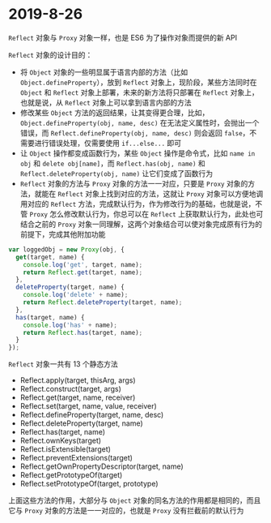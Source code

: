 # 2019-8-26

`Reflect` 对象与 `Proxy` 对象一样，也是 ES6 为了操作对象而提供的新 API

`Reflect` 对象的设计目的：

- 将 `Object` 对象的一些明显属于语言内部的方法（比如 `Object.defineProperty`），放到 `Reflect` 对象上，现阶段，某些方法同时在 `Object` 和 `Reflect` 对象上部署，未来的新方法将只部署在 `Reflect` 对象上，也就是说，从 `Reflect` 对象上可以拿到语言内部的方法
- 修改某些 `Object` 方法的返回结果，让其变得更合理，比如，`Object.defineProperty(obj, name, desc)` 在无法定义属性时，会抛出一个错误，而 `Reflect.defineProperty(obj, name, desc)` 则会返回 `false`，不需要进行错误处理，仅需要使用 `if...else...` 即可
- 让 `Object` 操作都变成函数行为，某些 `Object` 操作是命令式，比如 `name in obj` 和 `delete obj[name]`，而 `Reflect.has(obj, name)` 和 `Reflect.deleteProperty(obj, name)` 让它们变成了函数行为
- `Reflect` 对象的方法与 `Proxy` 对象的方法一一对应，只要是 `Proxy` 对象的方法，就能在 `Reflect` 对象上找到对应的方法，这就让 `Proxy` 对象可以方便地调用对应的 `Reflect` 方法，完成默认行为，作为修改行为的基础，也就是说，不管 `Proxy` 怎么修改默认行为，你总可以在 `Reflect` 上获取默认行为，此处也可结合之前的 `Proxy` 对象一同理解，这两个对象结合可以使对象完成原有行为的前提下，完成其他附加功能

```JavaScript
var loggedObj = new Proxy(obj, {
  get(target, name) {
    console.log('get', target, name);
    return Reflect.get(target, name);
  },
  deleteProperty(target, name) {
    console.log('delete' + name);
    return Reflect.deleteProperty(target, name);
  },
  has(target, name) {
    console.log('has' + name);
    return Reflect.has(target, name);
  }
});
```

`Reflect` 对象一共有 13 个静态方法

- Reflect.apply(target, thisArg, args)
- Reflect.construct(target, args)
- Reflect.get(target, name, receiver)
- Reflect.set(target, name, value, receiver)
- Reflect.defineProperty(target, name, desc)
- Reflect.deleteProperty(target, name)
- Reflect.has(target, name)
- Reflect.ownKeys(target)
- Reflect.isExtensible(target)
- Reflect.preventExtensions(target)
- Reflect.getOwnPropertyDescriptor(target, name)
- Reflect.getPrototypeOf(target)
- Reflect.setPrototypeOf(target, prototype)

上面这些方法的作用，大部分与 `Object` 对象的同名方法的作用都是相同的，而且它与 `Proxy` 对象的方法是一一对应的，也就是 `Proxy` 没有拦截前的默认行为
